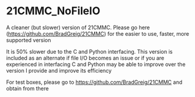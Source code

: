# 21CMMC_NoFileIO
A cleaner (but slower) version of 21CMMC. Please go here (https://github.com/BradGreig/21CMMC) for the easier to use, faster, more supported version 

It is 50% slower due to the C and Python interfacing. This version is included as an alternate if file I/O becomes an issue or if you are experienced in interfacing C and Python may be able to improve over the version I provide and improve its efficiency

For test boxes, please go to https://github.com/BradGreig/21CMMC and obtain from there
